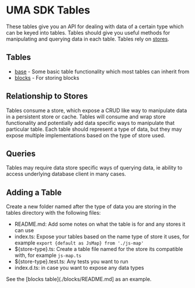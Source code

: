 # UMA SDK Tables
These tables give you an API for dealing with data of a certain type which can be keyed into tables. Tables should
give you useful methods for manipulating and querying data in each table. Tables rely on [stores](../stores/README.md).

## Tables
- [base](./base/README.md) - Some basic table functionality which most tables can inherit from
- [blocks](./blocks/README.md) - For storing blocks 

## Relationship to Stores
Tables consume a store, which expose a CRUD like way to manipulate data in a persistent store or cache. Tables will consume
and wrap store functionality and potentially add data specific ways to manipulate that particular table. Each table should 
represent a type of data, but they may expose multiple implementations based on the type of store used. 

## Queries
Tables may require data store specific ways of querying data, ie ability to access underlying database client in many cases.

## Adding a Table
Create a new folder named after the type of data you are storing in the tables directory with the following files:
- README.md: Add some notes on what the table is for and any stores it can use
- index.ts: Expose your tables based on the name type of store it uses, for example `export {default as JsMap} from './js-map'`
- ${store-type}.ts: Create a table file named for the store its compatible with, for example `js-map.ts`
- ${store-type}.test.ts: Any tests you want to run
- index.d.ts: in case you want to expose any data types

See the [blocks table](./blocks/README.md] as an example.


